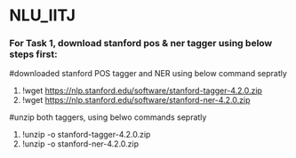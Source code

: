 # NLU_IITJ

### For Task 1, download stanford pos  & ner tagger using below steps first:

#downloaded stanford POS tagger and NER using below command  sepratly
1) !wget https://nlp.stanford.edu/software/stanford-tagger-4.2.0.zip
2) !wget https://nlp.stanford.edu/software/stanford-ner-4.2.0.zip


#unzip both taggers, using belwo commands sepratly
1) !unzip -o stanford-tagger-4.2.0.zip
2) !unzip -o stanford-ner-4.2.0.zip


